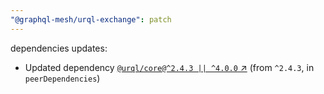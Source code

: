 ```yaml
---
"@graphql-mesh/urql-exchange": patch
---
```

dependencies updates:
  - Updated dependency [`@urql/core@^2.4.3 || ^4.0.0` ↗︎](https://www.npmjs.com/package/@urql/core/v/2.4.3) (from `^2.4.3`, in `peerDependencies`)

